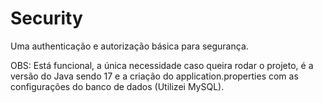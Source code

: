 # Security

Uma authenticação e autorização básica para segurança.

OBS: Está funcional, a única necessidade caso queira rodar o projeto, é a versão do Java sendo 17 e a 
criação do application.properties com as configurações do banco de dados (Utilizei MySQL).

